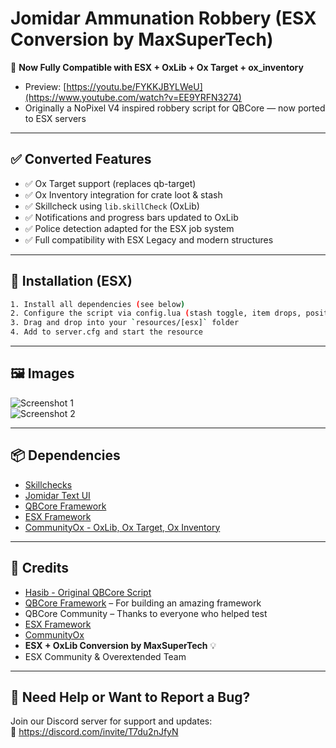 # Jomidar Ammunation Robbery (ESX Conversion by MaxSuperTech)

🎯 **Now Fully Compatible with ESX + OxLib + Ox Target + ox_inventory**

* Preview: [https://youtu.be/FYKKJBYLWeU](https://www.youtube.com/watch?v=EE9YRFN3274)  
* Originally a NoPixel V4 inspired robbery script for QBCore — now ported to ESX servers

---

## ✅ Converted Features
- ✅ Ox Target support (replaces qb-target)
- ✅ Ox Inventory integration for crate loot & stash
- ✅ Skillcheck using `lib.skillCheck` (OxLib)
- ✅ Notifications and progress bars updated to OxLib
- ✅ Police detection adapted for the ESX job system
- ✅ Full compatibility with ESX Legacy and modern structures

---

## 🚀 Installation (ESX)

```bash
1. Install all dependencies (see below)
2. Configure the script via config.lua (stash toggle, item drops, positions, etc.)
3. Drag and drop into your `resources/[esx]` folder
4. Add to server.cfg and start the resource
```

---

## 🖼️ Images

![Screenshot 1](https://i.ibb.co/T0Q0JN0/Screenshot-1.png)  
![Screenshot 2](https://i.ibb.co/x1Q2nQg/Screenshot-2.png)

---

## 📦 Dependencies

* [Skillchecks](https://github.com/Haaasib/skillchecks/)
* [Jomidar Text UI](https://github.com/Haaasib/jomidar-ui)
* [QBCore Framework](https://github.com/qbcore-framework/)
* [ESX Framework](https://github.com/esx-framework)
* [CommunityOx - OxLib, Ox Target, Ox Inventory](https://github.com/CommunityOx)

---

## 🙌 Credits

* [Hasib - Original QBCore Script](https://github.com/Haaasib/jomidar-ammorobbery)
* [QBCore Framework](https://github.com/qbcore-framework/) – For building an amazing framework
* QBCore Community – Thanks to everyone who helped test
* [ESX Framework](https://github.com/esx-framework)
* [CommunityOx](https://github.com/CommunityOx)
* **ESX + OxLib Conversion by MaxSuperTech** 💡
* ESX Community & Overextended Team

---

## 📣 Need Help or Want to Report a Bug?

Join our Discord server for support and updates:  
🔗 https://discord.com/invite/T7du2nJfyN
